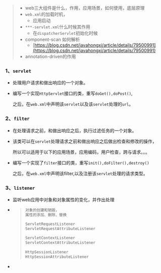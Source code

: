 > - web三大组件是什么，作用，应用场景，如何使用，底层原理
> - `web.xml`的加载时机，
>   - 应用启动
> - `***-servlet.xml`什么时候其作用
>   - 在`dispatcherServlet`初始化时候
> - component-scan 如何解析
>   - [https://blog.csdn.net/javahongxi/article/details/79500991](https://blog.csdn.net/javahongxi/article/details/79500991)
> - annotation-driven的作用

### 1、`servlet`

- 处理用户请求和做出响应的一个对象。

- 编写一个实现`HttpServlet`接口的类，重写`doGet(),doPost()`,

  之后，在`web.xml`中声明该`servlet`以及该`servlet`处理的`url`。

### 2、`filter`

- 在处理请求之前，和做出响应之后，执行过滤任务的一个对象。

- 该类可以在`servlet`处理请求之前和做出响应之后做出检查和修改的操作，

  所以可以适用于以下的应用场景，应用编码，用户检查，跨与请求。。。

- 编写一个实现了`filter`接口的类，重写`init(),doFilter(),destroy()`

  之后，在`web.xml`中声明该filter,以及注册该`servlet`处理的请求类型。

### 3、`listener`

- 监听web应用中对象和对象属性的变化，并作出处理

- > ```java
  > 对象的创建和销毁，
  > 属性的添加、删除、替换
  > 
  > ServletRequestListener
  > ServletRequestAttributeListener
  >     
  > ServletContextListener
  > ServletContextAttributeListener
  >     
  > HttpSessionListener
  > HttpSessionAttributeListener
  > ```

- 